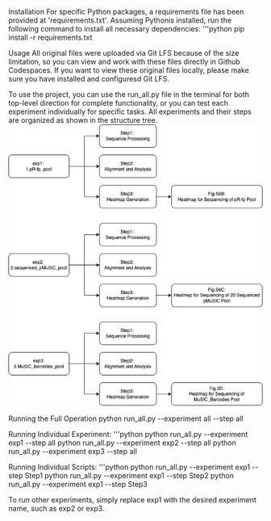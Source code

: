 Installation
For specific Python packages, a requirements file has been provided at 'requirements.txt'.
Assuming Pythonis installed, run the following command to install all necessary dependencies:
'''python
pip install -r requirements.txt

Usage
All original files were uploaded via Git LFS because of the size limitation, so you can view and work with these files directly in Github Codespaces.
If you want to view these original files locally, please make sure you have installed and configuresd Git LFS.

To use the project, you can use the run_all.py file in the terminal for both top-level direction for complete functionality, or you can test each experiment individually for specific tasks.
All experiments and their steps are organized as shown in the structure tree. 
![structure tree](structure_tree.png)

Running the Full Operation
python run_all.py --experiment all --step all

Running Individual Experiment:
'''python
python run_all.py --experiment exp1  --step all
python run_all.py --experiment exp2  --step all
python run_all.py --experiment exp3  --step all

Running Individual Scripts:
'''python
python run_all.py --experiment exp1  --step Step1
python run_all.py --experiment exp1  --step Step2
python run_all.py --experiment exp1  --step Step3

To run other experiments, simply replace exp1 with the desired experiment name, such as exp2 or exp3.
